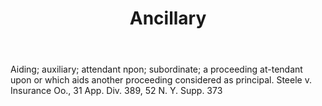 ---
title: Ancillary
letter: A
permalink: "/definitions/ancillary.html"
body: Aiding; auxiliary; attendant npon; subordinate; a proceeding at-tendant upon
  or which aids another proceeding considered as principal. Steele v. Insurance Oo.,
  31 App. Div. 389, 52 N. Y. Supp. 373
published_at: '2018-07-07'
source: Black's Law Dictionary
layout: post
---